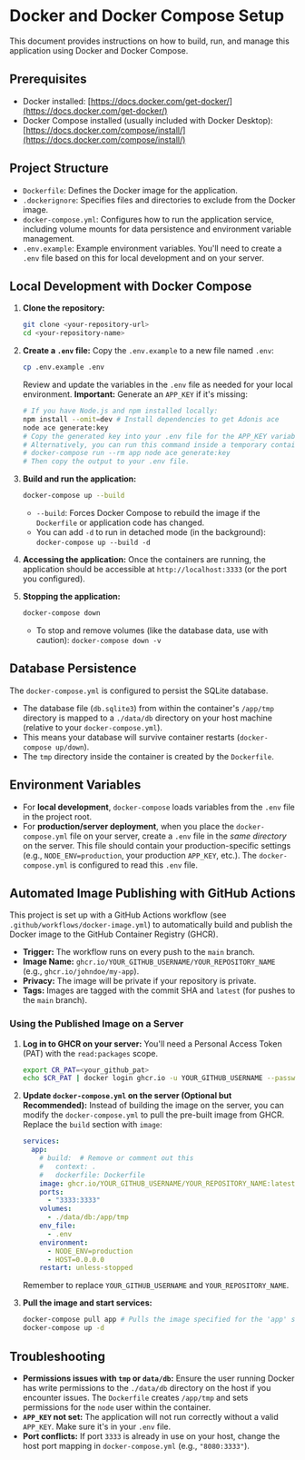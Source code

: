 # Docker and Docker Compose Setup

This document provides instructions on how to build, run, and manage this application using Docker and Docker Compose.

## Prerequisites

*   Docker installed: [https://docs.docker.com/get-docker/](https://docs.docker.com/get-docker/)
*   Docker Compose installed (usually included with Docker Desktop): [https://docs.docker.com/compose/install/](https://docs.docker.com/compose/install/)

## Project Structure

*   `Dockerfile`: Defines the Docker image for the application.
*   `.dockerignore`: Specifies files and directories to exclude from the Docker image.
*   `docker-compose.yml`: Configures how to run the application service, including volume mounts for data persistence and environment variable management.
*   `.env.example`: Example environment variables. You'll need to create a `.env` file based on this for local development and on your server.

## Local Development with Docker Compose

1.  **Clone the repository:**
    ```bash
    git clone <your-repository-url>
    cd <your-repository-name>
    ```

2.  **Create a `.env` file:**
    Copy the `.env.example` to a new file named `.env`:
    ```bash
    cp .env.example .env
    ```
    Review and update the variables in the `.env` file as needed for your local environment.
    **Important:** Generate an `APP_KEY` if it's missing:
    ```bash
    # If you have Node.js and npm installed locally:
    npm install --omit=dev # Install dependencies to get Adonis ace
    node ace generate:key
    # Copy the generated key into your .env file for the APP_KEY variable.
    # Alternatively, you can run this command inside a temporary container if you prefer not to install Node.js locally:
    # docker-compose run --rm app node ace generate:key
    # Then copy the output to your .env file.
    ```

3.  **Build and run the application:**
    ```bash
    docker-compose up --build
    ```
    *   `--build`: Forces Docker Compose to rebuild the image if the `Dockerfile` or application code has changed.
    *   You can add `-d` to run in detached mode (in the background): `docker-compose up --build -d`

4.  **Accessing the application:**
    Once the containers are running, the application should be accessible at `http://localhost:3333` (or the port you configured).

5.  **Stopping the application:**
    ```bash
    docker-compose down
    ```
    *   To stop and remove volumes (like the database data, use with caution): `docker-compose down -v`

## Database Persistence

The `docker-compose.yml` is configured to persist the SQLite database.
*   The database file (`db.sqlite3`) from within the container's `/app/tmp` directory is mapped to a `./data/db` directory on your host machine (relative to your `docker-compose.yml`).
*   This means your database will survive container restarts (`docker-compose up/down`).
*   The `tmp` directory inside the container is created by the `Dockerfile`.

## Environment Variables

*   For **local development**, `docker-compose` loads variables from the `.env` file in the project root.
*   For **production/server deployment**, when you place the `docker-compose.yml` file on your server, create a `.env` file in the *same directory* on the server. This file should contain your production-specific settings (e.g., `NODE_ENV=production`, your production `APP_KEY`, etc.). The `docker-compose.yml` is configured to read this `.env` file.

## Automated Image Publishing with GitHub Actions

This project is set up with a GitHub Actions workflow (see `.github/workflows/docker-image.yml`) to automatically build and publish the Docker image to the GitHub Container Registry (GHCR).

*   **Trigger:** The workflow runs on every push to the `main` branch.
*   **Image Name:** `ghcr.io/YOUR_GITHUB_USERNAME/YOUR_REPOSITORY_NAME` (e.g., `ghcr.io/johndoe/my-app`).
*   **Privacy:** The image will be private if your repository is private.
*   **Tags:** Images are tagged with the commit SHA and `latest` (for pushes to the `main` branch).

### Using the Published Image on a Server

1.  **Log in to GHCR on your server:**
    You'll need a Personal Access Token (PAT) with the `read:packages` scope.
    ```bash
    export CR_PAT=<your_github_pat>
    echo $CR_PAT | docker login ghcr.io -u YOUR_GITHUB_USERNAME --password-stdin
    ```

2.  **Update `docker-compose.yml` on the server (Optional but Recommended):**
    Instead of building the image on the server, you can modify the `docker-compose.yml` to pull the pre-built image from GHCR.
    Replace the `build` section with `image`:
    ```yaml
    services:
      app:
        # build:  # Remove or comment out this
        #   context: .
        #   dockerfile: Dockerfile
        image: ghcr.io/YOUR_GITHUB_USERNAME/YOUR_REPOSITORY_NAME:latest # Or a specific SHA tag
        ports:
          - "3333:3333"
        volumes:
          - ./data/db:/app/tmp
        env_file:
          - .env
        environment:
          - NODE_ENV=production
          - HOST=0.0.0.0
        restart: unless-stopped
    ```
    Remember to replace `YOUR_GITHUB_USERNAME` and `YOUR_REPOSITORY_NAME`.

3.  **Pull the image and start services:**
    ```bash
    docker-compose pull app # Pulls the image specified for the 'app' service
    docker-compose up -d
    ```

## Troubleshooting

*   **Permissions issues with `tmp` or `data/db`:** Ensure the user running Docker has write permissions to the `./data/db` directory on the host if you encounter issues. The `Dockerfile` creates `/app/tmp` and sets permissions for the `node` user within the container.
*   **`APP_KEY` not set:** The application will not run correctly without a valid `APP_KEY`. Make sure it's in your `.env` file.
*   **Port conflicts:** If port `3333` is already in use on your host, change the host port mapping in `docker-compose.yml` (e.g., `"8080:3333"`).
